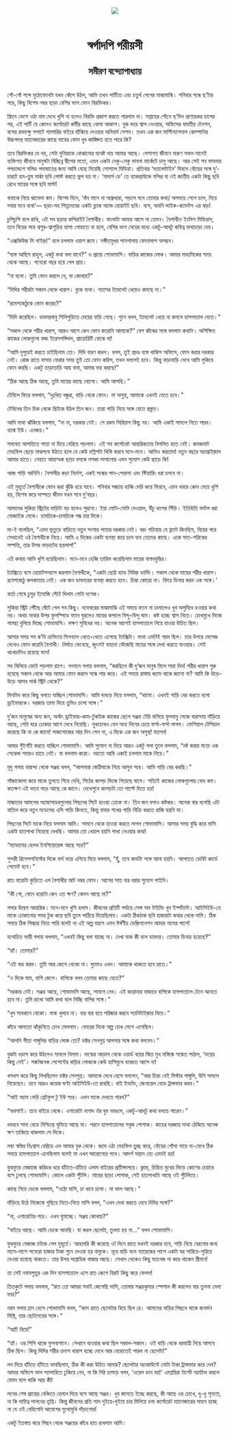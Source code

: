 <div align=center> <img src="../../metadata/images/rabibasariya/স্বর্গাদপি-গরীয়সী-সমীরণ-বন্দ্যোপাধ্যায়.jpg" align="center"></div><br><h1 align=center>স্বর্গাদপি গরীয়সী</h1>
<h2 align=center>সমীরণ বন্দ্যোপাধ্যায়</h2><br>গোঁ-গোঁ শব্দে মুঠোফোনটা যখন কেঁপে উঠল, আমি তখন পার্টিতে এবং চতুর্থ পেগের মাঝামাঝি। শনিবার সন্ধে ছ’টার পরে, কিছু বিশেষ নম্বর ছাড়া বেশির ভাগ ফোন বিরক্তিকর।

স্ক্রিনে ভেসে ওঠা নাম দেখে খুশি না হলেও বিরক্তি প্রকাশ করতে পারলাম না। সপ্তাহের পৌনে ছ’দিন প্রাণান্তকর চাপের পর, এই পার্টি যে কোনও কর্পোরেট কর্মীর কাছে খোলা আকাশ। বুক ভরে শ্বাস নেওয়ার, অফিসের যাবতীয় টেনশন, বসের রক্তচক্ষু সপাটে গ্যালারির বাইরে হাঁকিয়ে দেওয়ার অনিবার্য সেশন। তখন এক জন মাল্টিন্যাশনাল কোম্পানির উচ্চপদস্থ ম্যানেজারের কাছে মায়ের ফোন খুব কাঙ্ক্ষিত হতে পারে কি?

তবে বিরক্তিকর যে নয়, সেটা দুনিয়াকে বোঝানোর যথেষ্ট দায় আমার আছে। পেশাগত জীবনে দারুণ সফল মানেই ব্যক্তিগত জীবনে মানুষটা বিচ্ছিন্ন দ্বীপের মতো, এমন একটা নেকু-নেকু ভাবনা মার্কেটে চালু আছে। আর সেই সব ভাবনার পশ্চাদ্দেশে সলিড পদাঘাতের জন্য আমি বেছে নিয়েছি সোশ্যাল মিডিয়া। প্রতিবার ‘ভ্যালেন্টাইন’ দিবসে বৌয়ের সঙ্গে দু’-চারটে হম-তুম মার্কা ছবি পোস্ট করতে ভুল হয় না। ‘মাদার্স ডে’ তে ব্যাকগ্রাউন্ডে মন্দির বা ওই জাতীয় একটা কিছু ছবি রেখে মায়ের সঙ্গে ছবি মাস্ট!

বাবাকে নিয়ে ঝামেলা কম। বিশেষ দিনে, ‘বাঁধ মানে না অশ্রুধারা, পড়লে মনে তোমার কথা/ অসময়ে গেলে চলে, দিয়ে সবার মনে ব্যথা’— ছড়া-সহ পিতৃদেবের একটা ব্ল্যাক অ্যান্ড হোয়াইট ছবি। ব্যস, অমনি লাইক-কমেন্টস এর ঝড়!

চুপিচুপি বলে রাখি, এই সব ছড়ার কপিরাইট বৈশাখীর। বাংলাটা আমার আসে না তেমন। বৈশাখীও ইংলিশ মিডিয়াম, তবে বিয়ের পরে শ্বশুর-শ্বাশুড়ির হ্যাপা পোহাতে না হলে, বেশির ভাগ মেয়ের মধ্যে একটু-আধটু কবিত্ব মাথাচাড়া দেয়।

“এক্সকিউজ় মি গাইজ়!” বলে চললাম ওয়াশ রুমে। সঙ্গীতমুখর পানশালায় ফোনালাপ অসম্ভব।

“ব্যস্ত আছিস রাহুল, একটু কথা বলা যাবে?” ও প্রান্তে শোভামাসি। বাড়ির কাজের লোক। আমার মাধ্যমিকের সময় থেকে আছে। পনেরো বছর হয়ে গেল প্রায়।

“না বলো। তুমি ফোন করলে যে, মা কোথায়?”

“দিদির শরীরটা সকাল থেকে খারাপ। বুকে ব্যথা। গ্যাসের ট্যাবলেট খেয়েও কমছে না।”

“রমেশজেঠুকে ফোন করেছ?”

“দিদি করেছিল। ডাক্তারবাবু শিলিগুড়িতে মেয়ের বাড়ি গেছে। শুনে বলল, ট্যাবলেট খেয়ে না কমলে হাসপাতাল যেতে।”

“সকাল থেকে শরীর খারাপ, আরও আগে কেন ফোন করোনি আমাকে?” বেশ ঝাঁঝের সঙ্গে বললাম কথাটা। অশিক্ষিত কাজের লোকগুলো বড্ড ইরেসপন্সিবল, প্রায়োরিটি বোঝে না!

“আমি দুপুরেই করতে চাইছিলাম তো। দিদি বারণ করল। বলল, তুই প্রচণ্ড ব্যস্ত থাকিস অফিসে, ফোন করার দরকার নেই। রোজ রাতে বাসায় ফেরার সময় তুই তো ফোন করিস, তখন বললেই হবে। কিন্তু বাড়াবাড়ি দেখে আমি লুকিয়ে ফোন করছি। একটু তাড়াতাড়ি আয় বাবা, আমার ভয় করছে!”

“ঠিক আছে ঠিক আছে, তুমি মায়ের কাছে বোসো। আমি আসছি।”

টেবিলে ফিরে বললাম, “দুঃখিত বন্ধুরা, বাড়ি থেকে ফোন। মা অসুস্থ, আমাকে এখনই যেতে হবে।”

টেবিলের তিন দিক থেকে ছিটকে উঠল তিন জন। তারা গাড়ি নিয়ে সঙ্গে যেতে প্রস্তুত।

আমি মাথা ঝাঁকিয়ে বললাম, “না না, দরকার নেই। সে রকম সিরিয়াস কিছু নয়। আমি একাই সামলে নিতে পারব। থ্যাঙ্ক ইউ। এনজয়।”

সমবেত আপত্তিতে পাত্তা না দিয়ে বেরিয়ে পড়লাম। এই সব কর্পোরেট আন্তরিকতায় বিগলিত হতে নেই। জমজমাট মেহফিল ছেড়ে মাঝপথে উঠতে হলে যে কেউ চল্লিশটা খিস্তি করবে মনে-মনে। আমিও করতাম! নতুন বছরে অ্যাপ্রাইজ়াল আমার হাতে। নেহাত আহাম্মক ছাড়া বসকে মসকা লাগানোর এমন সুযোগ কেউ ছাড়ে কি!

আজ গাড়ি আনিনি। বৈশাখীর কড়া নির্দেশ, একই সন্ধেয় পান-পেয়ালা এবং স্টিয়ারিং ধরা চলবে না।

এই মুহূর্তে বৈশাখীকে ফোন করা ঝুঁকি হয়ে যাবে। শনিবার সন্ধ্যায় হাব্বি দেরি করে ফিরবে, এমন খবরে কোন মেয়ে খুশি হয়, বিশেষ করে দাম্পত্য জীবন যখন সবে দু’বছর।

আমাদের সুকিয়া স্ট্রিটের বাড়িটা বড় হলেও পুরনো। ইয়া মোটা-মোটা দেওয়াল, উঁচু ধাপের সিঁড়ি। ইতিউতি ফাটল ধরা মোজাইক মেঝে। চামচিকে-চামচিকে গন্ধ চার দিকে।

মা-ই বলেছিল, “এমন ভূতুড়ে বাড়িতে নতুন সংসার পাতার দরকার নেই। বরং গড়িয়ায় যে ফ্ল্যাট কিনছিস, বিয়ের পরে সেখানেই ওঠ বৈশাখীকে নিয়ে। আমি এ দিকের একটা ব্যবস্থা করে চলে যাব তোদের কাছে। একে সাত-শরিকের সম্পত্তি, তার উপর ভাড়াটেয় ছয়লাপ!”

এই কথায় আমি খুশি হয়েছিলাম। মনে-মনে হেব্বি তারিফ করেছিলাম মায়ের বাস্তববুদ্ধির।

ট্যাক্সিতে বসে হোয়াটসঅ্যাপ করলাম বৈশাখীকে, “একটা ছোট্ট ব্যাড নিউজ় ডার্লিং। সকাল থেকে মায়ের শরীর খারাপ। রমেশজেঠু কলকাতায় নেই। এক জন ডাক্তারের ব্যবস্থা করতে হবে। চিন্তা কোরো না। ফিরে ডিনার করব এক সঙ্গে।‘

বার্তা শেষে চুমুর ইমোজি সেঁটে দিলাম গোটা দশেক।

 

সুকিয়া স্ট্রিট পৌঁছে ঘেঁটে গেল সব কিছু। নভেম্বরের মাঝামাঝি এই সময়ে ফ্যান না চালালেও খুব অসুবিধে হওয়ার কথা নয়। অথচ মাথার উপর ফুলস্পিডে ফ্যান ঘুরলেও মায়ের কপালে বিন্দু-বিন্দু ঘাম। কষ্ট হচ্ছে শ্বাস নিতে। চোখমুখে ভিজে গামছা বুলিয়ে দিচ্ছে শোভামাসি। লক্ষণ সুবিধের নয়। অনেক আগেই হাসপাতালে নিয়ে যাওয়া উচিত ছিল।

আসার সময় সব ক’টা ক্রসিংয়ে সিগন্যাল খেতে-খেতে এসেছে ট্যাক্সিটা। মাথা এমনিই গরম ছিল। তার উপরে মেসেজ দেখেও ফোন করেনি বৈশাখী। নির্ঘাত ভেবেছে, জুৎসই বাহানা ভেঁজেছি মায়ের সঙ্গে দেখা করতে যাওয়ার। সেই খচখচানিও রয়েছে মনে!

সব মিলিয়ে ফেটে পড়লাম রাগে। গনগনে গলায় বললাম, “করছিলে কী দু’জন মানুষ মিলে সারা দিন! শরীর খারাপ শুরু হয়েছে সকাল থেকে আর আমায় ফোন করলে সন্ধে পার করে। এই সময়ে রাস্তায় জ্যাম থাকে জানো না? আমি কি উড়ে-উড়ে আসব পার্ক স্ট্রিট থেকে?”

মিনমিন করে কিছু বলতে যাচ্ছিল শোভামাসি। আমি দাবড়ে দিয়ে বললাম, “থামো। এখনই গাড়ি বের করতে বলো ড্রাইভারকে। দরজায় তালা দিয়ে তুমিও চলো সঙ্গে।”

দু’জন মানুষের অন্য জন, অর্থাৎ ড্রাইভার-কাম-টুকটাক কাজের ছেলে সঞ্জয় টেরি বাগিয়ে ফুলবাবু সেজে বারান্দায় দাঁড়িয়ে আছে, সেটা ঘরে ঢোকার আগে দেখে নিয়েছি। মুখচোখও যেন অন্য দিনের চেয়ে ফর্সা-ফর্সা লাগল। ফেশিয়াল টেশিয়াল করেছে কি না কে জানে! সাজগোজের আর দিন পেল না, এ দিকে এক জন অসুস্থ! যত্তসব!

আবার গুঁইগাঁই করতে যাচ্ছিল শোভামাসি। আমি সুযোগ না দিয়ে আরও একটু গলা তুলে বললাম, “নষ্ট করার মতো এক সেকেন্ড সময়ও হাতে নেই। যা বললাম করো। নয়তো আমি একাই চললাম মাকে নিয়ে।”

মৃদু গলায় বারান্দা থেকে সঞ্জয় বলল, “আপনারা জেঠিমাকে নিয়ে আসুন স্যর। আমি গাড়ি বের করছি।”

পাঁজাকোলা করে মাকে তুলতে গিয়ে দেখি, পিঠের কাপড় ভিজে গিয়েছে ঘামে। সত্যিই কাজের লোকগুলোর বোধ কম। কতক্ষণ এই ভাবে পড়ে আছে কে
জানে। দেখেশুনে কাপড়টা তো পাল্টে দিতে হয়!

মান্ধাতার আমলের অ্যাম্বাসাডরগুলোর পিছনের সিটে হাওয়া ঢোকে না। তিন জন বসাও কষ্টকর। অনেক বার বলেছি এটা বাতিল করে নতুন মডেলের এসি গাড়ি কিনতে, কিন্তু বাবার শখের গাড়ি বিক্রি করতে রাজি হয়নি মা।

পিছনের সিটে মাকে নিয়ে বসলাম আমি। সামনে থেকে হাওয়া করতে লাগল শোভামাসি। আসার সময় বুদ্ধি করে মাসি একটা হাতপাখা নিয়েছে দেখছি। আমার তো খেয়াল হয়নি পাখা নেওয়ার কথা!

 

“ম্যাডামের হেলথ ইনশিয়োরেন্স আছে স্যর?”

সুন্দরী রিসেপশনিস্টের দিকে ফর্ম ভরে এগিয়ে দিয়ে বললাম,  “হুঁ, তবে কার্ডটা সঙ্গে আনা হয়নি। আপাতত ডেবিট কার্ডে পেমেন্ট হবে।”

রাত বারোটা কুড়িতে এল বৈশাখীর আট নম্বর ফোন। আগের সাত বার ধরার সুযোগ পাইনি।

“কী গো, ফোন ধরোনি কেন এত ক্ষণ? কেমন আছে মা?”

গলার উদ্বেগ আন্তরিক। মনে-মনে খুশি হলাম। জীবনের প্রতিটি পর্যায়ে সেন্স অব টাইমিং খুব ইম্পর্ট্যান্ট। আইসিইউ-তে মাকে ঢোকানোর সময় টুক করে ছবি তুলে পাঠিয়ে দিয়েছিলাম। একটা ঠিকঠাক ছবি হাজারটা কথার থেকে দামি। ঠিক সময়ে ঠিক সিদ্ধান্ত নিতে পারি বলেই না এই অল্প বয়সে এমন ঈর্ষণীয় ডেজ়িগনেশন আমার নামের পাশে!

যথোচিত ভারী গলায় বললাম, “এখনই কিছু বলা যাচ্ছে না।
দেখা যাক কী বলে ডাক্তার। তোমার ডিনার হয়েছে?”

“হ্যাঁ। তোমার?”

“এই বার করব। তুমি আর জেগে থেকো না। ঘুমোও এখন। আমাকে থাকতে হবে রাতে।”

“ও দিকে মাম, বাপি জেগে। বাপিকে বলব তোমার কাছে যেতে?”

“দরকার নেই। সঞ্জয় আছে, শোভামাসি আছে, সামলে নেব। এই করোনার বাজারে বাপিকে হাসপাতালে টেনে আনতে হবে না। তুমি রাখো আমি কথা বলে নিচ্ছি বাপির সঙ্গে।”

“খুব সাবধানে থেকো। মাস্ক খুলবে না। বার বার হাত পরিষ্কার করবে স্যানিটাইজ়ার দিয়ে।”

 

কাঁধে আলতো ঝাঁকুনিতে চোখ মেললাম। ভোরের দিকে অল্প চোখ লেগে এসেছিল।

“আপনি গীতা গাঙ্গুলির বাড়ির লোক তো? ডক্টর সেনগুপ্ত আপনার সঙ্গে কথা বলবেন।”

বুকটা ধড়াস করে উঠলেও সামলে নিলাম। মাস্কের আড়াল থেকে ওয়ার্ড বয়ের স্মিত মুখ মস্তিষ্কে সঙ্কেত পাঠাল, ‘ভয়ের কিছু নেই’। সঙ্কটজনক পেশেন্টের বাড়ির লোককে কেউ হাসিমুখে ডাকতে আসে না!

খসখস করে কিছু লিখছিলেন ডক্টর সেনগুপ্ত। আমাকে দেখে হেসে বললেন, “আর চিন্তা নেই মিস্টার গাঙ্গুলি, উনি সামলে নিয়েছেন। তবে আরও কয়েক ঘণ্টা আইসিইউ-তে রাখছি। বাই ইভনিং, জেনারেল বেডে ট্রান্সফার করব।”

“আই অ্যাম ভেরি গ্রেটফুল টু ইউ স্যর। এখন মাকে দেখতে পারব?”

“অবশ্যই। তবে বাইরে থেকে। এগারোটা নাগাদ ওঁর ঘুম ভাঙলে, একটু-আধটু কথা বলতে পারেন।”

ধবধবে সাদা বেডে নিশ্চিন্তে ঘুমিয়ে আছে মা। পরনে হাসপাতালের সবুজ পোশাক। কাচের দরজায় মাথা ঠেকিয়ে অনেক ক্ষণ তাকিয়ে থাকলাম সে দিকে।

 লম্বা স্বস্তির নিঃশ্বাস বেরিয়ে এল আমার বুক থেকে। জমে ওঠা মেহফিল তুচ্ছ করে, বৌয়ের গোঁসা গায়ে না-মেখে ঠিক সময়ে  হাসপাতালে এনেছিলাম বলেই মা এখন আরোগ্যের পথে। আদর্শ সন্তান তো এমনই হয়!

ফুরফুরে মেজাজে করিডর ধরে হাঁটতে-হাঁটতে এলাম বাইরের প্রতীক্ষালয়ে। ক্লান্ত, চিন্তিত মুখের ভিড়ে কোণের চেয়ারে বসে ঢুলছে শোভামাসি। কোলে একটা পুঁটলি। মায়ের ছাড়া পোশাক, সেই হাতপাখাটা আছে ওই পুঁটলিতে।

কাছে গিয়ে ডেকে বললাম, “ওঠো মাসি, চা খাবে চলো। মা ভাল আছে।”

দাঁড়িয়ে উঠে নিজেকে গুছিয়ে নিতে-নিতে মাসি বলল, “এখন দেখা করতে দেবে দিদির সঙ্গে?”

“না, এগারোটার পরে। এখন ঘুমাচ্ছে। সঞ্জয় কোথায়?”

“বাইরে আছে। আমি ডেকে আনছি। যা করল ছেলেটা, তুলনা হয় না...” বলল শোভামাসি।

ফুরফুরে মেজাজ চটকে গেল মুহূর্তে। আহামরি কী করেছে ও! দিনে রাতে যখনই দরকার হবে, গাড়ি নিয়ে বেরনোর জন্য মাসে-মাসে পনেরো হাজার টাকা গুনে দেওয়া হয় বাবুকে। দূরে বাড়ি বলে গ্যারেজের পাশে একটা ঘর সারিয়ে-সুরিয়ে দেওয়া হয়েছে থাকতে। তার উপর সাপ্তাহিক বাজার আছে। সেখান থেকেও কিছু ম্যানেজ না করে থাকেন শ্রীমান!

তা সেই নবাবপুত্তুর এক দিন হাসপাতালে এসে রাত জেগে বিরাট কিছু করে ফেলল!

তিতকুটে গলায় বললাম, “রাত তো আমরা সবাই জেগেছি মাসি, তোমার সঞ্জয়কুমার স্পেশাল কী করলেন যার তুলনা মেলা ভার?”

নরম গলায় ম্লান হেসে শোভামাসি বলল, “কাল রাতে ছেলেটার বিয়ে ছিল রে। আমাদের বাড়ির পিছনে থাকে জনার্দন মিস্ত্রি, তার ছোটমেয়ের সঙ্গে।“

“অ্যাঁ! বিয়ে!”

“হ্যাঁ। ওর পিসি থাকে ফুলবাগানে। সেখানে যাওয়ার কথা ছিল সকাল-সকাল। ওই বাড়ি থেকে বরযাত্রী নিয়ে আসবে ঠিক ছিল। কিন্তু দিদির শরীর ক্রমশ খারাপ হচ্ছে দেখে আর বেরোতেই পারল না ছেলেটা!”

লন দিয়ে হাঁটতে হাঁটতে ভাবছিলাম, ঠিক কী করা উচিত আমার? ছেলেটার অ্যাকাউন্টে মোটা টাকা ট্রান্সফার করে দেব? আমার অফিসে ভাল স্যালারিতে ঢুকিয়ে নেব, না কি পিঠ চাপড়ে বলব, ‘ওয়েল ডান বয়!’ এমপ্লয়িরা টার্গেট অ্যাচিভ করলে যেমন বলে থাকি আর কী!

লনের শেষ প্রান্তের বেঞ্চিতে হেলান দিয়ে বসে আছে সঞ্জয়। খুব জানতে ইচ্ছে করছে, কী আছে ওর চোখে, ধু-ধু শূন্যতা, না কি দায়িত্ব পালনের তৃপ্তি। কিন্তু জীবনের প্রতি পদে দুইয়ে-দুইয়ে চার মিলিয়ে চলা কর্পোরেট ম্যানেজারের সাহস হচ্ছে না যে ওই বেহিসেবি আবেগের মুখোমুখি দাঁড়ানোর!

একটু ইতস্তত করে পিছন থেকে সঞ্জয়ের কাঁধে হাত রাখলাম আমি।